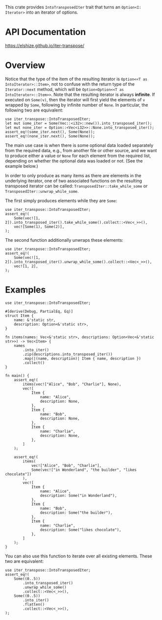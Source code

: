 This crate provides `IntoTransposedIter` trait that turns an `Option<I: Iterator>`
into an iterator of options.

# API Documentation

https://elshize.github.io/iter-transpose/

# Overview

Notice that the type of the item of the resulting iterator is
`Option<<T as IntoIterator>::Item>`, not to confuse with the return type of the
`Iterator::next` method, which will be `Option<Option<<T as IntoIterator>::Item>>`.
Note that the resulting iterator is always **infinite**.
If executed on `Some(v)`, then the iterator will first yield the elements of `v`
wrapped by `Some`, following by infinite number of `None`.
In particular, the following two are equivalent:

```
use iter_transpose::IntoTransposedIter;
let mut some_iter = Some(Vec::<i32>::new()).into_transposed_iter();
let mut none_iter = Option::<Vec<i32>>::None.into_transposed_iter();
assert_eq!(some_iter.next(), Some(None));
assert_eq!(none_iter.next(), Some(None));
```

The main use case is when there is some optional data loaded separately from the required
data, e.g., from another file or other source, and we want to produce either a value or
`None` for each element from the required list, depending on whether the optional data was
loaded or not. (See the example below.)

In order to only produce as many items as there are elements in the underlying iterator,
one of two associated functions on the resulting transposed iterator can be called:
`TransposedIter::take_while_some` or `TransposedIter::unwrap_while_some`.

The first simply produces elements while they are `Some`:

```
use iter_transpose::IntoTransposedIter;
assert_eq!(
    Some(vec![1, 2]).into_transposed_iter().take_while_some().collect::<Vec<_>>(),
    vec![Some(1), Some(2)],
);
```

The second function additionally unwraps these elements:

```
use iter_transpose::IntoTransposedIter;
assert_eq!(
    Some(vec![1, 2]).into_transposed_iter().unwrap_while_some().collect::<Vec<_>>(),
    vec![1, 2],
);
```

# Examples

```
use iter_transpose::IntoTransposedIter;

#[derive(Debug, PartialEq, Eq)]
struct Item {
    name: &'static str,
    description: Option<&'static str>,
}

fn items(names: Vec<&'static str>, descriptions: Option<Vec<&'static str>>) -> Vec<Item> {
    names
        .into_iter()
        .zip(descriptions.into_transposed_iter())
        .map(|(name, description)| Item { name, description })
        .collect()
}

fn main() {
    assert_eq!(
        items(vec!["Alice", "Bob", "Charlie"], None),
        vec![
            Item {
                name: "Alice",
                description: None,
            },
            Item {
                name: "Bob",
                description: None,
            },
            Item {
                name: "Charlie",
                description: None,
            },
        ]
    );

    assert_eq!(
        items(
            vec!["Alice", "Bob", "Charlie"],
            Some(vec!["in Wonderland", "the builder", "likes chocolate"])
        ),
        vec![
            Item {
                name: "Alice",
                description: Some("in Wonderland"),
            },
            Item {
                name: "Bob",
                description: Some("the builder"),
            },
            Item {
                name: "Charlie",
                description: Some("likes chocolate"),
            },
        ]
    );
}
```

You can also use this function to iterate over all existing elements.
These two are equivalent:

```
use iter_transpose::IntoTransposedIter;
assert_eq!(
    Some((0..5))
        .into_transposed_iter()
        .unwrap_while_some()
        .collect::<Vec<_>>(),
    Some((0..5))
        .into_iter()
        .flatten()
        .collect::<Vec<_>>(),
);
```

[`Option::transpose`]: https://doc.rust-lang.org/std/option/enum.Option.html#method.transpose
[`Result`]: https://doc.rust-lang.org/stable/std/result/enum.Result.html
